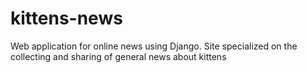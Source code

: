 # kittens-news
Web application for online news using Django. Site specialized on the collecting and sharing of general news about kittens
